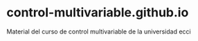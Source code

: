 # control-multivariable.github.io
Material del curso de control multivariable de la universidad ecci
